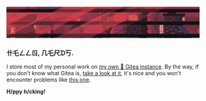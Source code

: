<!--
-->

![Artwork by "Kirokaze"](cover.png 'Artwork by "Kirokaze"')

### 卄乇ㄥㄥㄖ, 几乇尺ᗪ丂.

I store most of my personal work on [my own :tea: Gitea instance](https://git.elyat.im). By the way, if you don't know what Gitea is, [take a look at it](https://gitea.io/), it's nice and you won't encounter problems like [this one](https://www.eff.org/fr/deeplinks/2020/11/github-reinstates-youtube-dl-after-riaas-abuse-dmca).

**H/ppy h/cking!**
